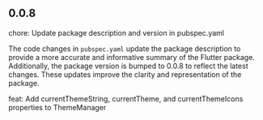 ## 0.0.8

chore: Update package description and version in pubspec.yaml

The code changes in `pubspec.yaml` update the package description to provide a more accurate and informative summary of the Flutter package. Additionally, the package version is bumped to 0.0.8 to reflect the latest changes. These updates improve the clarity and representation of the package.

feat: Add currentThemeString, currentTheme, and currentThemeIcons properties to ThemeManager

